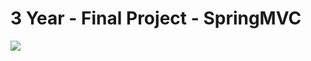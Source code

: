 # 3 Year - Final Project - SpringMVC


![](https://github.com/alexpt2000gmit/3Year_Project_SpringMVC_Manage_Dashboard/blob/master/screenshot/login.png)
